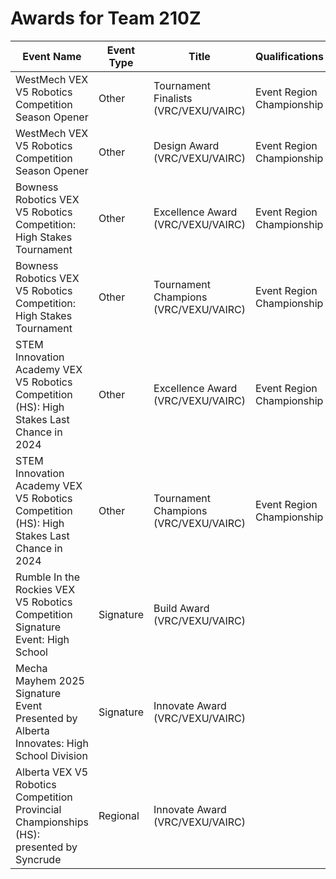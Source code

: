 # Awards for Team 210Z

| Event Name | Event Type | Title | Qualifications |
|------------|------------|-------|----------------|
| WestMech VEX V5 Robotics Competition Season Opener | Other | Tournament Finalists (VRC/VEXU/VAIRC) | Event Region Championship |
| WestMech VEX V5 Robotics Competition Season Opener | Other | Design Award (VRC/VEXU/VAIRC) | Event Region Championship |
| Bowness Robotics VEX V5 Robotics Competition: High Stakes Tournament | Other | Excellence Award (VRC/VEXU/VAIRC) | Event Region Championship |
| Bowness Robotics VEX V5 Robotics Competition: High Stakes Tournament | Other | Tournament Champions (VRC/VEXU/VAIRC) | Event Region Championship |
| STEM Innovation Academy VEX V5 Robotics Competition (HS): High Stakes Last Chance in 2024 | Other | Excellence Award (VRC/VEXU/VAIRC) | Event Region Championship |
| STEM Innovation Academy VEX V5 Robotics Competition (HS): High Stakes Last Chance in 2024 | Other | Tournament Champions (VRC/VEXU/VAIRC) | Event Region Championship |
| Rumble In the Rockies VEX V5 Robotics Competition Signature Event: High School | Signature | Build Award (VRC/VEXU/VAIRC) |  |
| Mecha Mayhem 2025 Signature Event Presented by Alberta Innovates: High School Division | Signature | Innovate Award (VRC/VEXU/VAIRC) |  |
| Alberta VEX V5 Robotics Competition Provincial Championships (HS): presented by Syncrude | Regional | Innovate Award (VRC/VEXU/VAIRC) |  |

